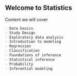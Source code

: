 ## Welcome to Statistics 


Content we will cover


```markdown
- Data basics 
- Study Design
- Exploratory data analysis
- Introduction to modeling
- Regression 
- Classification 
- Foundations of inference  
- Statistical inference 
- Probability 
- Inferential modeling 
